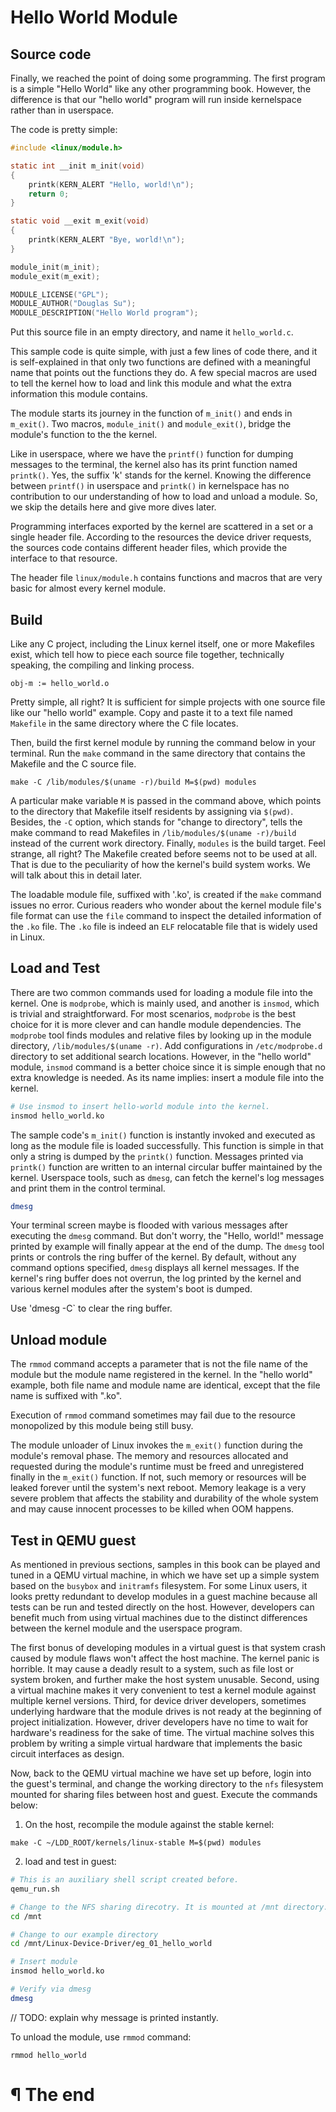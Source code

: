 # Hello World Module

## Source code

Finally, we reached the point of doing some programming. The first program is 
a simple "Hello World" like any other programming book. However, the difference
is that our "hello world" program will run inside kernelspace rather than in
userspace.

The code is pretty simple:

```C
#include <linux/module.h>

static int __init m_init(void)
{
	printk(KERN_ALERT "Hello, world!\n");
	return 0;
}

static void __exit m_exit(void)
{
	printk(KERN_ALERT "Bye, world!\n");
}

module_init(m_init);
module_exit(m_exit);

MODULE_LICENSE("GPL");
MODULE_AUTHOR("Douglas Su");
MODULE_DESCRIPTION("Hello World program");
```

Put this source file in an empty directory, and name it `hello_world.c`.

This sample code is quite simple, with just a few lines of code there, and it
is self-explained in that only two functions are defined with a meaningful name
that points out the functions they do. A few special macros are used to tell
the kernel how to load and link this module and what the extra information this
module contains.

The module starts its journey in the function of `m_init()` and ends in
`m_exit()`. Two macros, `module_init()` and `module_exit()`, bridge the module's
function to the the kernel.

Like in userspace, where we have the `printf()` function for dumping messages
to the terminal, the kernel also has its print function named `printk()`. Yes,
the suffix 'k' stands for the kernel. Knowing the difference between `printf()`
in userspace and `printk()` in kernelspace has no contribution to our
understanding of how to load and unload a module. So, we skip the details here
and give more dives later.

Programming interfaces exported by the kernel are scattered in a set or a
single header file. According to the resources the device driver requests, the
sources code contains different header files, which provide the interface to
that resource.

The header file `linux/module.h` contains functions and macros that are very
basic for almost every kernel module.

## Build

Like any C project, including the Linux kernel itself, one or more Makefiles
exist, which tell how to piece each source file together, technically speaking,
the compiling and linking process.

```
obj-m := hello_world.o
```

Pretty simple, all right? It is sufficient for simple projects with one source
file like our "hello world" example. Copy and paste it to a text file named
`Makefile` in the same directory where the C file locates.

Then, build the first kernel module by running the command below in your
terminal. Run the `make` command in the same directory that contains the
Makefile and the C source file. 

```
make -C /lib/modules/$(uname -r)/build M=$(pwd) modules
```

A particular make variable `M` is passed in the command above, which points to
the directory that Makefile itself residents by assigning via `$(pwd)`. Besides,
the `-C` option, which stands for "change to directory", tells the make command
to read Makefiles in `/lib/modules/$(uname -r)/build` instead of the current
work directory. Finally, `modules` is the build target. Feel strange, all
right? The Makefile created before seems not to be used at all. That is due to
the peculiarity of how the kernel's build system works. We will talk about this
in detail later.

The loadable module file, suffixed with '.ko', is created if the `make` command
issues no error. Curious readers who wonder about the kernel module file's file
format can use the `file` command to inspect the detailed information of the
`.ko` file. The `.ko` file is indeed an `ELF` relocatable file that is widely
used in Linux.

## Load and Test

There are two common commands used for loading a module file into the kernel.
One is `modprobe`, which is mainly used, and another is `insmod`, which is
trivial and straightforward. For most scenarios, `modprobe` is the best choice
for it is more clever and can handle module dependencies. The `modprobe` tool
finds modules and relative files by looking up in the module directory,
`/lib/modules/$(uname -r)`. Add configurations in `/etc/modprobe.d` directory
to set additional search locations. However, in the "hello world" module,
`insmod` command is a better choice since it is simple enough that no extra
knowledge is needed. As its name implies: insert a module file into the kernel.

```bash
# Use insmod to insert hello-world module into the kernel.
insmod hello_world.ko
```

The sample code's `m_init()` function is instantly invoked and executed as long
as the module file is loaded successfully. This function is simple in that only
a string is dumped by the `printk()` function. Messages printed via `printk()`
function are written to an internal circular buffer maintained by the kernel.
Userspace tools, such as `dmesg`, can fetch the kernel's log messages and print
them in the control terminal.

```bash
dmesg
```

Your terminal screen maybe is flooded with various messages after executing the
`dmesg` command. But don't worry, the "Hello, world!" message printed by example
will finally appear at the end of the dump. The `dmesg` tool prints or controls
the ring buffer of the kernel. By default, without any command options
specified, `dmesg` displays all kernel messages. If the kernel's ring buffer
does not overrun, the log printed by the kernel and various kernel modules after
the system's boot is dumped.

Use 'dmesg -C` to clear the ring buffer.

## Unload module

The `rmmod` command accepts a parameter that is not the file name of the module
but the module name registered in the kernel. In the "hello world" example,
both file name and module name are identical, except that the file name is
suffixed with ".ko". 

Execution of `rmmod` command sometimes may fail due to the resource monopolized
by this module being still busy.

The module unloader of Linux invokes the `m_exit()` function during the module's
removal phase. The memory and resources allocated and requested during the
module's runtime must be freed and unregistered finally in the `m_exit()`
function. If not, such memory or resources will be leaked forever until the
system's next reboot. Memory leakage is a very severe problem that affects the
stability and durability of the whole system and may cause innocent processes to
be killed when OOM happens.

## Test in QEMU guest

As mentioned in previous sections, samples in this book can be played and tuned
in a QEMU virtual machine, in which we have set up a simple system based on the
`busybox` and `initramfs` filesystem. For some Linux users, it looks pretty
redundant to develop modules in a guest machine because all tests can be run and
tested directly on the host. However, developers can benefit much from using
virtual machines due to the distinct differences between the kernel module and
the userspace program.

The first bonus of developing modules in a virtual guest is that system crash
caused by module flaws won't affect the host machine. The kernel panic is
horrible. It may cause a deadly result to a system, such as file lost or system
broken, and further make the host system unusable. Second, using a virtual
machine makes it very convenient to test a kernel module against multiple kernel
versions. Third, for device driver developers, sometimes underlying hardware that
the module drives is not ready at the beginning of project initialization.
However, driver developers have no time to wait for hardware's readiness for the
sake of time. The virtual machine solves this problem by writing a simple
virtual hardware that implements the basic circuit interfaces as design.

Now, back to the QEMU virtual machine we have set up before, login into the
guest's terminal, and change the working directory to the `nfs` filesystem
mounted for sharing files between host and guest. Execute the commands below:

1. On the host, recompile the module against the stable kernel:

```
make -C ~/LDD_ROOT/kernels/linux-stable M=$(pwd) modules
```

2. load and test in guest:

```bash
# This is an auxiliary shell script created before.
qemu_run.sh

# Change to the NFS sharing direcotry. It is mounted at /mnt directory.
cd /mnt

# Change to our example directory
cd /mnt/Linux-Device-Driver/eg_01_hello_world

# Insert module
insmod hello_world.ko

# Verify via dmesg
dmesg
```

// TODO: explain why message is printed instantly.

To unload the module, use `rmmod` command:

```
rmmod hello_world
```

# ¶ The end


